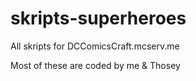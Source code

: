 # skripts-superheroes
All skripts for DCComicsCraft.mcserv.me

Most of these are coded by me & Thosey
